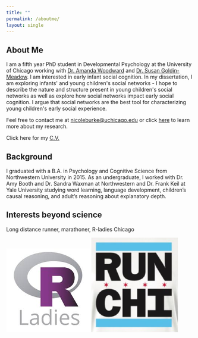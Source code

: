 ```yaml
---
title: ""
permalink: /aboutme/
layout: single
---
```

## About Me

I am a fifth year PhD student in Developmental Psychology at the University of Chicago working with [Dr. Amanda Woodward](http://woodwardlab.uchicago.edu/) and [Dr. Susan Goldin-Meadow](https://voices.uchicago.edu/goldinmeadowlab/). I am interested in early infant social cognition. In my dissertation, I am exploring infants' and young children's social networks - I hope to describe the nature and structure present in young children's social networks as well as explore how social networks impact early social cognition. I argue that social networks are the best tool for characterizing young children's early social experience. 

Feel free to contact me at [nicoleburke@uchicago.edu](mailto:nicoleburke@uchicago.edu) or click [here](https://nicoleburke.github.io/research/) to learn more about my research. 

Click here for my [C.V.](https://drive.google.com/file/d/12QbypDq5iRfrmEWWrhrCweWG39XEhM4o/view?usp=sharing)


## Background 

I graduated with a B.A. in Psychology and Cognitive Science from Northwestern University in 2015. As an undergraduate, I worked with Dr. Amy Booth and Dr. Sandra Waxman at Northwestern and Dr. Frank Keil at Yale University studying word learning, language development, children’s causal reasoning, and adult’s reasoning about explanatory depth.

## Interests beyond science 

Long distance runner, marathoner, R-ladies Chicago


![rladies](rladies.jpg) ![run](runchi.png)
